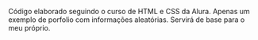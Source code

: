 Código elaborado seguindo o curso de HTML e CSS da Alura. Apenas um exemplo de porfolio com informações aleatórias. Servirá de base para o meu próprio.
